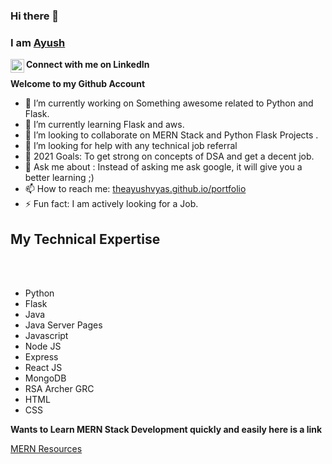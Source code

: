 ### Hi there 👋
### I am [Ayush](https://in.linkedin.com/in/ayushvyas)

**Connect with me on LinkedIn**
[<img align="left" alt="ayushvyas | LinkedIn" width="22px" style="color:blue" src="https://cdn.jsdelivr.net/npm/simple-icons@v3/icons/linkedin.svg" />](https://www.linkedin.com/in/ayushvyas/)


**Welcome to my Github Account**

- 🔭 I’m currently working on Something awesome related to Python and Flask.
- 🌱 I’m currently learning Flask and aws.
- 👯 I’m looking to collaborate on MERN Stack and Python Flask Projects .
- 🤔 I’m looking for help with any technical job referral
- 🥅 2021 Goals: To get strong on concepts of DSA and get a decent job.
- 💬 Ask me about : Instead of asking me ask google, it will give you a better learning  ;)
- 📫 How to reach me: [theayushvyas.github.io/portfolio](theayushvyas.github.io/portfolio)  
- ⚡ Fun fact: I am actively looking for a Job.

## My Technical Expertise
</br>


</br>

- Python
- Flask
- Java
- Java Server Pages
- Javascript
- Node JS
- Express
- React JS
- MongoDB
- RSA Archer GRC
- HTML
- CSS

**Wants to Learn MERN Stack Development quickly and easily here is a link**


[MERN Resources](https://github.com/theayushvyas/MERN-Resources)
